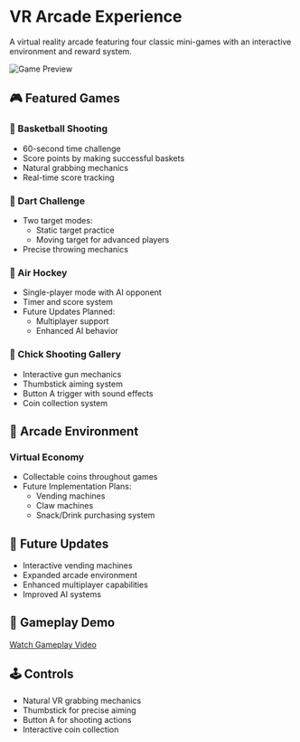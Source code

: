 # VR Arcade Experience

A virtual reality arcade featuring four classic mini-games with an interactive environment and reward system.

![Game Preview](video_link_here)

## 🎮 Featured Games

### 🏀 Basketball Shooting
- 60-second time challenge
- Score points by making successful baskets
- Natural grabbing mechanics
- Real-time score tracking

### 🎯 Dart Challenge
- Two target modes:
  - Static target practice
  - Moving target for advanced players
- Precise throwing mechanics

### 🏑 Air Hockey
- Single-player mode with AI opponent
- Timer and score system
- Future Updates Planned:
  - Multiplayer support
  - Enhanced AI behavior

### 🐤 Chick Shooting Gallery
- Interactive gun mechanics
- Thumbstick aiming system
- Button A trigger with sound effects
- Coin collection system

## 🎰 Arcade Environment

### Virtual Economy
- Collectable coins throughout games
- Future Implementation Plans:
  - Vending machines
  - Claw machines
  - Snack/Drink purchasing system

## 🔮 Future Updates
- Interactive vending machines
- Expanded arcade environment
- Enhanced multiplayer capabilities
- Improved AI systems

## 🎥 Gameplay Demo
[Watch Gameplay Video](video_link_here)

## 🕹️ Controls
- Natural VR grabbing mechanics
- Thumbstick for precise aiming
- Button A for shooting actions
- Interactive coin collection

